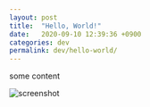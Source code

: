```yaml
---
layout: post
title:  "Hello, World!"
date:   2020-09-10 12:39:36 +0900
categories: dev
permalink: dev/hello-world/
---
```


some content

![screenshot](/blog/assets/img/one.jpeg)
